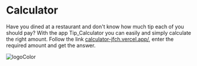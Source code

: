 # Calculator

Have you dined at a restaurant and don't know how much tip each of you should pay? With the app Tip_Calculator you can easily and simply calculate the right amount.  Follow the link [calculator-jfch.vercel.app/](https://calculator-jfch.vercel.app/),  enter the required amount and get the answer. 

![logoColor](https://user-images.githubusercontent.com/96144068/234046629-d073245e-5596-4b09-8334-cf94d2beb69a.jpg)
